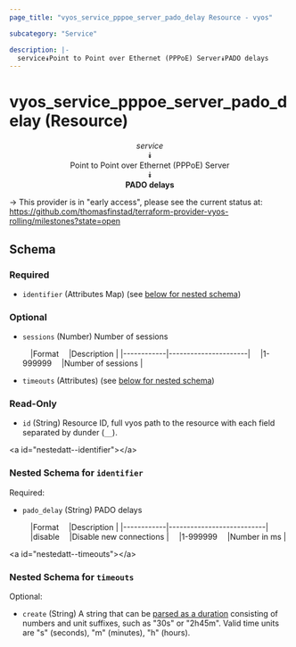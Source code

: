 ```yaml
---
page_title: "vyos_service_pppoe_server_pado_delay Resource - vyos"

subcategory: "Service"

description: |- 
  service⯯Point to Point over Ethernet (PPPoE) Server⯯PADO delays
---
```


# vyos_service_pppoe_server_pado_delay (Resource)
<center>

*service*  
⯯  
Point to Point over Ethernet (PPPoE) Server  
⯯  
**PADO delays**


</center>

-> This provider is in "early access", please see the current status at: https://github.com/thomasfinstad/terraform-provider-vyos-rolling/milestones?state=open

## Schema

### Required

- `identifier` (Attributes Map) (see [below for nested schema](#nestedatt--identifier))

### Optional

- `sessions` (Number) Number of sessions

    &emsp;|Format    &emsp;|Description         |
    |------------|----------------------|
    &emsp;|1-999999  &emsp;|Number of sessions  |
- `timeouts` (Attributes) (see [below for nested schema](#nestedatt--timeouts))

### Read-Only

- `id` (String) Resource ID, full vyos path to the resource with each field separated by dunder (`__`).

&lt;a id=&#34;nestedatt--identifier&#34;&gt;&lt;/a&gt;
### Nested Schema for `identifier`

Required:

- `pado_delay` (String) PADO delays

    &emsp;|Format    &emsp;|Description              |
    |------------|---------------------------|
    &emsp;|disable   &emsp;|Disable new connections  |
    &emsp;|1-999999  &emsp;|Number in ms             |


&lt;a id=&#34;nestedatt--timeouts&#34;&gt;&lt;/a&gt;
### Nested Schema for `timeouts`

Optional:

- `create` (String) A string that can be [parsed as a duration](https://pkg.go.dev/time#ParseDuration) consisting of numbers and unit suffixes, such as &#34;30s&#34; or &#34;2h45m&#34;. Valid time units are &#34;s&#34; (seconds), &#34;m&#34; (minutes), &#34;h&#34; (hours).  
